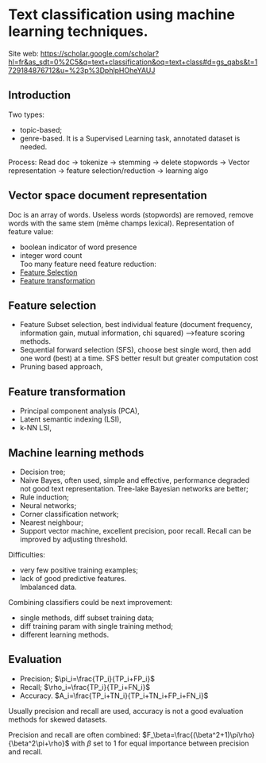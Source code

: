 # Text classification using machine learning techniques.
Site web: https://scholar.google.com/scholar?hl=fr&as_sdt=0%2C5&q=text+classification&oq=text+class#d=gs_qabs&t=1729184876712&u=%23p%3DphlpHOheYAUJ
## Introduction
Two types: 
- topic-based;
- genre-based. 
It is a Supervised Learning task, annotated dataset is needed.

Process: 
Read doc -> tokenize -> stemming -> delete stopwords -> Vector representation -> feature selection/reduction -> learning algo

## Vector space document representation 
Doc is an array of words. Useless words (stopwords) are removed, remove words with the same stem (même champs lexical).
Representation of feature value: 
- boolean indicator of word presence 
- integer word count  
Too many feature need feature reduction:
- [Feature Selection](#feature-selection)
- [Feature transformation](#feature-transformation)

## Feature selection 
- Feature Subset selection, best individual feature (document frequency, information gain, mutual information, chi squared) -->feature scoring methods.
- Sequential forward selection (SFS), choose best single word, then add one word (best) at a time.
SFS better result but greater computation cost
- Pruning based approach, 

## Feature transformation
- Principal component analysis (PCA), 
- Latent semantic indexing (LSI),
- k-NN LSI,

## Machine learning methods
- Decision tree;
- Naive Bayes, often used, simple and effective, performance degraded not good text representation. Tree-lake Bayesian networks are better;
- Rule induction;
- Neural networks;
- Corner classification network;
- Nearest neighbour;
- Support vector machine, excellent precision, poor recall. Recall can be improved by adjusting threshold.

Difficulties: 
- very few positive training examples;
- lack of good predictive features.  
Imbalanced data.

Combining classifiers could be next improvement:
- single methods, diff subset training data;
- diff training param with single training method;
- different learning methods.
## Evaluation
- Precision;
$\pi_i=\frac{TP_i}{TP_i+FP_i}$
- Recall;
$\rho_i=\frac{TP_i}{TP_i+FN_i}$
- Accuracy.
$A_i=\frac{TP_i+TN_i}{TP_i+TN_i+FP_i+FN_i}$

Usually precision and recall are used, accuracy is not a good evaluation methods for skewed datasets.

Precision and recall are often combined:
$F_\beta=\frac{(\beta^2+1)\pi\rho}{\beta^2\pi+\rho}$
with $\beta$ set to 1 for equal importance between precision and recall. 

